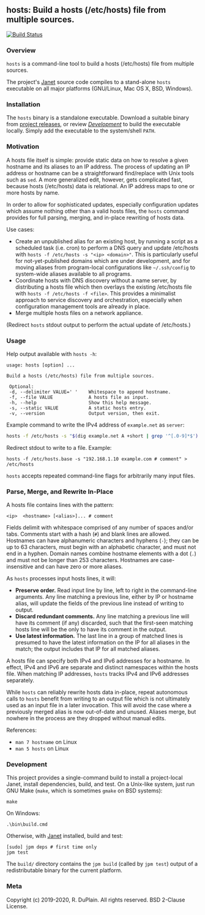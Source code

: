 ## hosts: Build a hosts (/etc/hosts) file from multiple sources.

[![Build Status][build]](https://travis-ci.org/rduplain/hosts)


### Overview

`hosts` is a command-line tool to build a hosts (/etc/hosts) file from multiple
sources.

The project's [Janet](https://janet-lang.org/) source code compiles to a
stand-alone `hosts` executable on all major platforms (GNU/Linux, Mac OS X,
BSD, Windows).


### Installation

The `hosts` binary is a standalone executable. Download a suitable binary from
[project releases][releases], or review [_Development_](#development) to build
the executable locally. Simply add the executable to the system/shell `PATH`.

[releases]: https://github.com/rduplain/hosts/releases


### Motivation

A hosts file itself is simple: provide static data on how to resolve a given
hostname and its aliases to an IP address. The process of updating an IP
address or hostname can be a straightforward find/replace with Unix tools such
as `sed`. A more generalized edit, however, gets complicated fast, because
hosts (/etc/hosts) data is relational. An IP address maps to one or more hosts
by name.

In order to allow for sophisticated updates, especially configuration updates
which assume nothing other than a valid hosts files, the `hosts` command
provides for full parsing, merging, and in-place rewriting of hosts data.

Use cases:

* Create an unpublished alias for an existing host, by running a script as a
  scheduled task (i.e. cron) to perform a DNS query and update /etc/hosts with
  `hosts -f /etc/hosts -s "<ip> <domain>"`. This is particularly useful for
  not-yet-published domains which are under development, and for moving aliases
  from program-local configurations like `~/.ssh/config` to system-wide aliases
  available to all programs.
* Coordinate hosts with DNS discovery without a name server, by distributing a
  hosts file which then overlays the existing /etc/hosts file with `hosts -f
  /etc/hosts -f <file>`. This provides a minimalist approach to service
  discovery and orchestration, especially when configuration management tools
  are already in place.
* Merge multiple hosts files on a network appliance.

(Redirect `hosts` stdout output to perform the actual update of /etc/hosts.)


### Usage

Help output available with `hosts -h`:

```
usage: hosts [option] ...

Build a hosts (/etc/hosts) file from multiple sources.

 Optional:
 -d, --delimiter VALUE=' '    Whitespace to append hostname.
 -f, --file VALUE             A hosts file as input.
 -h, --help                   Show this help message.
 -s, --static VALUE           A static hosts entry.
 -v, --version                Output version, then exit.
```

Example command to write the IPv4 address of `example.net` as `server`:

```sh
hosts -f /etc/hosts -s "$(dig example.net A +short | grep '^[.0-9]*$')  server"
```

Redirect stdout to write to a file. Example:

```
hosts -f /etc/hosts.base -s "192.168.1.10 example.com # comment" > /etc/hosts
```

`hosts` accepts repeated command-line flags for arbitrarily many input files.


### Parse, Merge, and Rewrite In-Place

A hosts file contains lines with the pattern:

    <ip>  <hostname> [<alias>]... # comment

Fields delimit with whitespace comprised of any number of spaces and/or
tabs. Comments start with a hash (`#`) and blank lines are allowed. Hostnames
can have alphanumeric characters and hyphens (`-`); they can be up to 63
characters, must begin with an alphabetic character, and must not end in a
hyphen. Domain names combine hostname elements with a dot (`.`) and must not be
longer than 253 characters. Hostnames are case-insensitive and can have zero or
more aliases.

As `hosts` processes input hosts lines, it will:

* **Preserve order.** Read input line by line, left to right in the
  command-line arguments. Any line matching a previous line, either by IP or
  hostname alias, will update the fields of the previous line instead of
  writing to output.
* **Discard redundant comments.** Any line matching a previous line will have
  its comment (if any) discarded, such that the first-seen matching hosts line
  will be the only to have its comment in the output.
* **Use latest information.** The last line in a group of matched lines is
  presumed to have the latest information on the IP for all aliases in the
  match; the output includes that IP for all matched aliases.

A hosts file can specify both IPv4 and IPv6 addresses for a hostname. In
effect, IPv4 and IPv6 are separate and distinct namespaces within the hosts
file. When matching IP addresses, `hosts` tracks IPv4 and IPv6 addresses
separately.

While `hosts` can reliably rewrite hosts data in-place, repeat autonomous calls
to `hosts` benefit from writing to an output file which is not ultimately used
as an input file in a later invocation. This will avoid the case where a
previously merged alias is now out-of-date and unused. Aliases merge, but
nowhere in the process are they dropped without manual edits.

References:

* `man 7 hostname` on Linux
* `man 5 hosts` on Linux


### Development

This project provides a single-command build to install a project-local Janet,
install dependencies, build, and test. On a Unix-like system, just run GNU Make
(`make`, which is sometimes `gmake` on BSD systems):

```
make
```

On Windows:

```
.\bin\build.cmd
```

Otherwise, with [Janet](https://janet-lang.org/) installed, build and test:

```
[sudo] jpm deps # first time only
jpm test
```

The `build/` directory contains the `jpm build` (called by `jpm test`) output
of a redistributable binary for the current platform.


### Meta

[build]: https://travis-ci.org/rduplain/hosts.svg?branch=master

Copyright (c) 2019-2020, R. DuPlain. All rights reserved.
BSD 2-Clause License.
